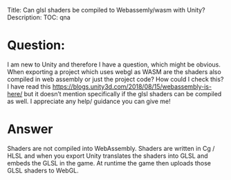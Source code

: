Title: Can glsl shaders be compiled to Webassemly/wasm with Unity?
Description:
TOC: qna

# Question:

I am new to Unity and therefore I have a question, which might be obvious. When exporting a project which uses webgl as WASM are the shaders also compiled in web assembly or just the project code? How could I check this? I have read this https://blogs.unity3d.com/2018/08/15/webassembly-is-here/ but it doesn’t mention specifically if the glsl shaders can be compiled as well. I appreciate any help/ guidance you can give me! 

# Answer

Shaders are not compiled into WebAssembly. Shaders are written in Cg / HLSL and when you export Unity translates the shaders into GLSL and embeds the GLSL in the game. At runtime the game then uploads those GLSL shaders to WebGL.
